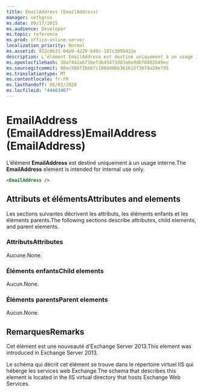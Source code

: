 ```yaml
---
title: EmailAddress (EmailAddress)
manager: sethgros
ms.date: 09/17/2015
ms.audience: Developer
ms.topic: reference
ms.prod: office-online-server
localization_priority: Normal
ms.assetid: 922c8b21-04a9-4229-b48c-187c3095422e
description: L’élément EmailAddress est destiné uniquement à un usage interne.
ms.openlocfilehash: 30af442a6716efdb45473d83a6e0dbf0802b49ec
ms.sourcegitcommit: 88ec988f2bb67c1866d06b361615f3674a24e795
ms.translationtype: MT
ms.contentlocale: fr-FR
ms.lasthandoff: 06/03/2020
ms.locfileid: "44463467"
---
```

# <a name="emailaddress-emailaddress"></a><span data-ttu-id="fc5bf-103">EmailAddress (EmailAddress)</span><span class="sxs-lookup"><span data-stu-id="fc5bf-103">EmailAddress (EmailAddress)</span></span>

<span data-ttu-id="fc5bf-104">L’élément **EmailAddress** est destiné uniquement à un usage interne.</span><span class="sxs-lookup"><span data-stu-id="fc5bf-104">The **EmailAddress** element is intended for internal use only.</span></span> 
  
```XML
<EmailAddress />
```

## <a name="attributes-and-elements"></a><span data-ttu-id="fc5bf-105">Attributs et éléments</span><span class="sxs-lookup"><span data-stu-id="fc5bf-105">Attributes and elements</span></span>

<span data-ttu-id="fc5bf-106">Les sections suivantes décrivent les attributs, les éléments enfants et les éléments parents.</span><span class="sxs-lookup"><span data-stu-id="fc5bf-106">The following sections describe attributes, child elements, and parent elements.</span></span>
  
### <a name="attributes"></a><span data-ttu-id="fc5bf-107">Attributs</span><span class="sxs-lookup"><span data-stu-id="fc5bf-107">Attributes</span></span>

<span data-ttu-id="fc5bf-108">Aucune.</span><span class="sxs-lookup"><span data-stu-id="fc5bf-108">None.</span></span>
  
### <a name="child-elements"></a><span data-ttu-id="fc5bf-109">Éléments enfants</span><span class="sxs-lookup"><span data-stu-id="fc5bf-109">Child elements</span></span>

<span data-ttu-id="fc5bf-110">Aucun.</span><span class="sxs-lookup"><span data-stu-id="fc5bf-110">None.</span></span>
  
### <a name="parent-elements"></a><span data-ttu-id="fc5bf-111">Éléments parents</span><span class="sxs-lookup"><span data-stu-id="fc5bf-111">Parent elements</span></span>

<span data-ttu-id="fc5bf-112">Aucun.</span><span class="sxs-lookup"><span data-stu-id="fc5bf-112">None.</span></span>
  
## <a name="remarks"></a><span data-ttu-id="fc5bf-113">Remarques</span><span class="sxs-lookup"><span data-stu-id="fc5bf-113">Remarks</span></span>

<span data-ttu-id="fc5bf-114">Cet élément est une nouveauté d'Exchange Server 2013.</span><span class="sxs-lookup"><span data-stu-id="fc5bf-114">This element was introduced in Exchange Server 2013.</span></span>
  
<span data-ttu-id="fc5bf-115">Le schéma qui décrit cet élément se trouve dans le répertoire virtuel IIS qui héberge les services web Exchange.</span><span class="sxs-lookup"><span data-stu-id="fc5bf-115">The schema that describes this element is located in the IIS virtual directory that hosts Exchange Web Services.</span></span>
  

